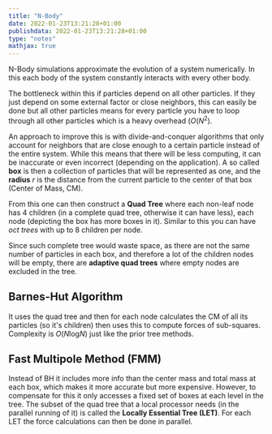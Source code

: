 ```yaml
---
title: "N-Body"
date: 2022-01-23T13:21:28+01:00
publishdata: 2022-01-23T13:21:28+01:00
type: "notes"
mathjax: true
---
```


N-Body simulations approximate the evolution of a system numerically. In this each body of the system constantly interacts with every other body.

The bottleneck within this if particles depend on all other particles. If they just depend on some external factor or close neighbors, this can easily be done but all other particles means for every particle you have to loop through all other particles which is a heavy overhead ($O(N^2)$.

An approach to improve this is with divide-and-conquer algorithms that only account for neighbors that are close enough to a certain particle instead of the entire system. While this means that there will be less computing, it can be inaccurate or even incorrect (depending on the application). A so called __box__ is then a collection of particles that will be represented as one, and the __radius__ $r$ is the distance from the current particle to the center of that box (Center of Mass, CM).

From this one can then construct a __Quad Tree__ where each non-leaf node has 4 children (in a complete quad tree, otherwise it can have less), each node (depicting the box has more boxes in it). Similar to this you can have _oct trees_ with up to 8 children per node.

Since such complete tree would waste space, as there are not the same number of particles in each box, and therefore a lot of the children nodes will be empty, there are __adaptive quad trees__ where empty nodes are excluded in the tree.

## Barnes-Hut Algorithm

It uses the quad tree and then for each node calculates the CM of all its particles (so it's children) then uses this to compute forces of sub-squares. Complexity is $O(N \text{log} N)$ just like the prior tree methods.

## Fast Multipole Method (FMM)

Instead of BH it includes more info than the center mass and total mass at each box, which makes it more accurate but more expensive. However, to compensate for this it only accesses a fixed set of boxes at each level in the tree. The subset of the quad tree that a local processor needs (in the parallel running of it) is called the __Locally Essential Tree (LET)__. For each LET the force calculations can then be done in parallel.
